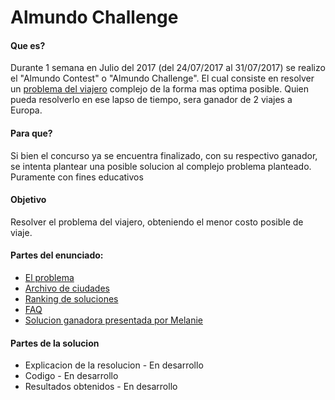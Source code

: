 # Almundo Challenge

#### Que es?
Durante 1 semana en Julio del 2017 (del 24/07/2017 al 31/07/2017) se realizo el "Almundo Contest" o "Almundo Challenge". El cual consiste en resolver un [problema del viajero](https://es.wikipedia.org/wiki/Problema_del_viajante) complejo de la forma mas optima posible. Quien pueda resolverlo en ese lapso de tiempo, sera ganador de 2 viajes a Europa.

#### Para que?
Si bien el concurso ya se encuentra finalizado, con su respectivo ganador, se intenta plantear una posible solucion al complejo problema planteado. Puramente con fines educativos

#### Objetivo
Resolver el problema del viajero, obteniendo el menor costo posible de viaje.

#### Partes del enunciado:
- [El problema](https://github.com/ArgiesDario/almundo-contest/blob/master/info/El%20problema.md)
- [Archivo de ciudades](https://github.com/ArgiesDario/almundo-contest/blob/master/info/archivo%20de%20ciudades.csv)
- [Ranking de soluciones](https://github.com/ArgiesDario/almundo-contest/blob/master/info/Ganadores.jpg)
- [FAQ](https://github.com/ArgiesDario/almundo-contest/blob/master/info/FAQ.md)
- [Solucion ganadora presentada por Melanie](https://github.com/ArgiesDario/almundo-contest/blob/master/info/solucion_ganadora.csv)

#### Partes de la solucion
- Explicacion de la resolucion - En desarrollo
- Codigo - En desarrollo
- Resultados obtenidos - En desarrollo
